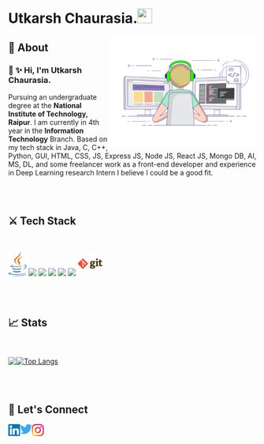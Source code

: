 # Utkarsh Chaurasia.<img src="https://github.com/TheDudeThatCode/TheDudeThatCode/blob/master/Assets/Mario_Hello_Big.gif" width="30px" height="30px">
<img align="right" alt="GIF" src="https://raw.githubusercontent.com/devSouvik/devSouvik/master/gif3.gif" width="300"/>

## 🧐 About


### 👋 ✨ Hi, I'm Utkarsh Chaurasia.

Pursuing an undergraduate degree at the **National Institute of Technology, Raipur**. I am currently in 4th year in the **Information Technology** Branch. Based on my tech stack in Java, C, C++, Python, GUI, HTML, CSS, JS, Express JS, Node JS, React JS, Mongo DB, AI, MS, DL, and some freelancer work as a front-end developer and experience in Deep Learning research Intern I believe I could be a good fit.



<br><br>

## ⚔️ Tech Stack

<br>

   <code><img height="50" src="https://github.com/gilbarbara/logos/blob/master/logos/java.svg"></code>
   <code><img height="50" src="https://github.com/gilbarbara/logos/blob/master/logos/c-plusplus.svg"></code>
   <code><img height="50" src="https://github.com/gilbarbara/logos/blob/master/logos/python.svg"></code>
   <code><img height="50" src="https://github.com/gilbarbara/logos/blob/master/logos/html-5.svg"></code>
   <code><img height="50" src="https://upload.wikimedia.org/wikipedia/commons/d/d5/CSS3_logo_and_wordmark.svg"></code>
    <code><img height="50" src="https://github.com/gilbarbara/logos/blob/master/logos/javascript.svg"></code>
   <code><img height="50" src="https://raw.githubusercontent.com/github/explore/80688e429a7d4ef2fca1e82350fe8e3517d3494d/topics/git/git.png"></code>

<br><br>

## 📈 Stats



<br>


  <a> <img align="left" src="https://github-readme-stats.vercel.app/api?username=utkarsh-chaurasia&show_icons=true&line_height=24&theme=dark&count_private=true&include_all_commits=true&custom_title=%23%20GitHub%20Stats%20%E2%9C%85" /> </a>




[![Top Langs](https://github-readme-stats.vercel.app/api/top-langs/?username=utkarsh-chaurasia&hide=jupyter-notebook&theme=dark&layout=compact&langs_count=10&custom_title=%23%20Most%20Used%20Languages%20%F0%9F%91%A8%F0%9F%8F%BD%E2%80%8D%F0%9F%92%BB&card_width=445)](https://github.com/anuraghazra/github-readme-stats)


<br><br>

## 💬 Let's Connect
    
<a href="https://www.linkedin.com/in/utkarsh-chaurasia-5826a91a8/">
    <img align="left" alt="Utkarsh Chaurasia | Linkedin" width="24px" src="https://github.com/UtkarshChaurasia/UtkarshChaurasia/blob/master/Assets/Icons/Linkedin.svg" />
  </a>
  
  
<!--   <a href="https://medium.com/@utkarsh103b">
    <img align="left" alt="Utkarsh Chaurasia | Medium" width="24px" src="https://github.com/UtkarshChaurasia/UtkarshChaurasia/blob/master/Assets/Icons/medium.svg" />
  </a> -->
  
  <a href="https://twitter.com/uttkarsh6">
    <img align="left" alt="Utkarsh Chaurasia | Twitter" width="24px" src="https://github.com/UtkarshChaurasia/UtkarshChaurasia/blob/master/Assets/Icons/twitter.svg" />
  </a>
  
  <a href="https://www.instagram.com/they_call_me.utkarsh/">
    <img align="left" alt="Utkarsh Chaurasia | Instagram" width="24px" src="https://github.com/UtkarshChaurasia/UtkarshChaurasia/blob/master/Assets/Icons/Instagram.svg" />
  </a>
